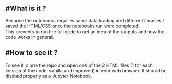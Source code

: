 #What is it ?
------
Because the notebooks requires some data loading and different libraries I saved the HTML/CSS once the notebooks run were completed.
</br>
This prevents to run the full code to get an idea of the outputs and how the code works in general.</br>

#How to see it ?
------
To see it, clone the repo and open one of the 2 HTML files (1 for each version of the code: vanilla and improved) in your web browser.
It should be displaid properly as a Jupyter Notebook.
